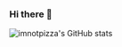 ### Hi there 👋
![imnotpizza's GitHub stats](https://github-readme-stats.vercel.app/api?username=사용자ID&show_icons=true&theme=radical)
